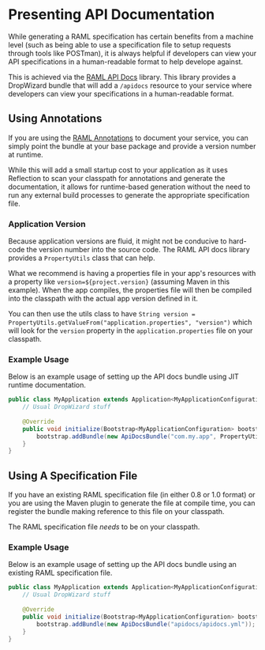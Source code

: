 # Presenting API Documentation

While generating a RAML specification has certain benefits from a machine level (such as being able to use a specification file to setup requests through tools like POSTman), it is always helpful if developers can view your API specifications in a human-readable format to help develope against.

This is achieved via the [RAML API Docs](../dropwizard-raml-apidocs) library.  This library provides a DropWizard bundle that will add a `/apidocs` resource to your service where developers can view your specifications in a human-readable format.

## Using Annotations

If you are using the [RAML Annotations](../dropwizard-raml-annotations) to document your service, you can simply point the bundle at your base package and provide a version number at runtime.

While this will add a small startup cost to your application as it uses Reflection to scan your classpath for annotations and generate the documentation, it allows for runtime-based generation without the need to run any external build processes to generate the appropriate specification file.

### Application Version

Because application versions are fluid, it might not be conducive to hard-code the version number into the source code.  The RAML API docs library provides a `PropertyUtils` class that can help.

What we recommend is having a properties file in your app's resources with a property like `version=${project.version}` (assuming Maven in this example).  When the app compiles, the properties file will then be compiled into the classpath with the actual app version defined in it.

You can then use the utils class to have `String version = PropertyUtils.getValueFrom("application.properties", "version")` which will look for the `version` property in the `application.properties` file on your classpath.

### Example Usage

Below is an example usage of setting up the API docs bundle using JIT runtime documentation.

```java
public class MyApplication extends Application<MyApplicationConfiguration> {
    // Usual DropWizard stuff
    
    @Override
    public void initialize(Bootstrap<MyApplicationConfiguration> bootstrap){
        bootstrap.addBundle(new ApiDocsBundle("com.my.app", PropertyUtils.getValueFrom("application.properties", "version")));
    }
}
```

## Using A Specification File

If you have an existing RAML specification file (in either 0.8 or 1.0 format) or you are using the Maven plugin to generate the file at compile time, you can register the bundle making reference to this file on your classpath.

The RAML specification file _needs_ to be on your classpath.

### Example Usage

Below is an example usage of setting up the API docs bundle using an existing RAML specification file.

```java
public class MyApplication extends Application<MyApplicationConfiguration> {
    // Usual DropWizard stuff
    
    @Override
    public void initialize(Bootstrap<MyApplicationConfiguration> bootstrap){
        bootstrap.addBundle(new ApiDocsBundle("apidocs/apidocs.yml"));
    }
}
```